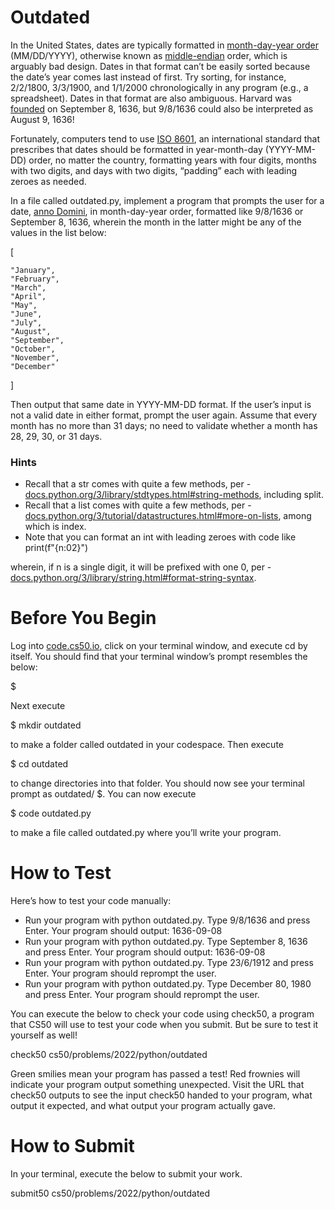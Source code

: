 # Outdated

In the United States, dates are typically formatted in [month-day-year order](https://en.wikipedia.org/wiki/Date_and_time_notation_in_the_United_States) (MM/DD/YYYY), otherwise known as [middle-endian](https://en.wikipedia.org/wiki/Endianness#Middle-endian) order, which is arguably bad design. Dates in that format can’t be easily sorted because the date’s year comes last instead of first. Try sorting, for instance, 2/2/1800, 3/3/1900, and 1/1/2000 chronologically in any program (e.g., a spreadsheet). Dates in that format are also ambiguous. Harvard was [founded](https://www.harvard.edu/about/history/) on September 8, 1636, but 9/8/1636 could also be interpreted as August 9, 1636!

Fortunately, computers tend to use [ISO 8601](https://en.wikipedia.org/wiki/ISO_8601), an international standard that prescribes that dates should be formatted in year-month-day (YYYY-MM-DD) order, no matter the country, formatting years with four digits, months with two digits, and days with two digits, “padding” each with leading zeroes as needed.

In a file called outdated.py, implement a program that prompts the user for a date, [anno Domini](https://en.wikipedia.org/wiki/Anno_Domini), in month-day-year order, formatted like 9/8/1636 or September 8, 1636, wherein the month in the latter might be any of the values in the list below:

[

    "January",
    "February",
    "March",
    "April",
    "May",
    "June",
    "July",
    "August",
    "September",
    "October",
    "November",
    "December"
]

Then output that same date in YYYY-MM-DD format. If the user’s input is not a valid date in either format, prompt the user again. Assume that every month has no more than 31 days; no need to validate whether a month has 28, 29, 30, or 31 days.

### Hints

* Recall that a str comes with quite a few methods, per - [docs.python.org/3/library/stdtypes.html#string-methods](https://docs.python.org/3/library/stdtypes.html#string-methods), including split.
* Recall that a list comes with quite a few methods, per - [docs.python.org/3/tutorial/datastructures.html#more-on-lists](https://docs.python.org/3/tutorial/datastructures.html#more-on-lists), among which is index.
* Note that you can format an int with leading zeroes with code like
print(f"{n:02}")

wherein, if n is a single digit, it will be prefixed with one 0, per - [docs.python.org/3/library/string.html#format-string-syntax](https://docs.python.org/3/library/string.html#format-string-syntax).

# Before You Begin
Log into [code.cs50.io](https://code.cs50.io/), click on your terminal window, and execute cd by itself. You should find that your terminal window’s prompt resembles the below:

$

Next execute

$ mkdir outdated

to make a folder called outdated in your codespace.
Then execute

$ cd outdated

to change directories into that folder. You should now see your terminal prompt as outdated/ $. You can now execute

$ code outdated.py

to make a file called outdated.py where you’ll write your program.

# How to Test

Here’s how to test your code manually:

* Run your program with python outdated.py. Type 9/8/1636 and press Enter. Your program should output:
1636-09-08
* Run your program with python outdated.py. Type September 8, 1636 and press Enter. Your program should output:
1636-09-08
* Run your program with python outdated.py. Type 23/6/1912 and press Enter. Your program should reprompt the user.
* Run your program with python outdated.py. Type December 80, 1980 and press Enter. Your program should reprompt the user.

You can execute the below to check your code using check50, a program that CS50 will use to test your code when you submit. But be sure to test it yourself as well!

check50 cs50/problems/2022/python/outdated

Green smilies mean your program has passed a test! Red frownies will indicate your program output something unexpected. Visit the URL that check50 outputs to see the input check50 handed to your program, what output it expected, and what output your program actually gave.

# How to Submit

In your terminal, execute the below to submit your work.

submit50 cs50/problems/2022/python/outdated
